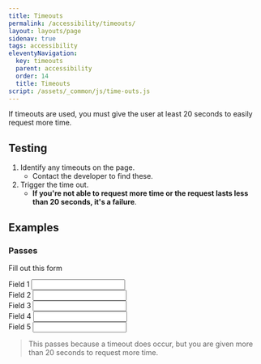 ```yaml
---
title: Timeouts
permalink: /accessibility/timeouts/
layout: layouts/page
sidenav: true
tags: accessibility
eleventyNavigation: 
  key: timeouts
  parent: accessibility
  order: 14
  title: Timeouts
script: /assets/_common/js/time-outs.js
---
```

If timeouts are used, you must give the user at least 20 seconds to easily request more time.

## Testing

1. Identify any timeouts on the page.
    * Contact the developer to find these.
2. Trigger the time out.
    * __If you're not able to request more time or the request lasts less than 20 seconds, it's a failure__.

## Examples

### Passes

Fill out this form

<form id='pForm' data-pa11y-ignore>
<label for='t1'>Field 1</label>&nbsp;<input type='text' id='t1'><br>
<label for='t2'>Field 2</label>&nbsp;<input type='text' id='t2'><br>
<label for='t3'>Field 3</label>&nbsp;<input type='text' id='t3'><br>
<label for='t4'>Field 4</label>&nbsp;<input type='text' id='t4'><br>
<label for='t5'>Field 5</label>&nbsp;<input type='text' id='t5'><br>
</form>

> This passes because a timeout does occur, but you are given more than 20 seconds to request more time.
